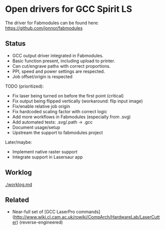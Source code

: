 
Open drivers for GCC Spirit LS
===============================

The driver for Fabmodules can be found here:
https://github.com/jonnor/fabmodules

Status
--------
- GCC output driver integrated in Fabmodules.
- Basic function present, including upload to printer.
- Can cut/engrave paths with correct proportions.
- PPI, speed and power settings are respected.
- Job offset/origin is respected

TODO (prioritized):

- Fix laser being turned on before the first point (critical)
- Fix output being flipped vertically (workaround: flip input image) 
- Fix/enable relative job origin
- Fix hardcoded scaling factor with correct logic
- Add more workflows in Fabmodules (especially from .svg)
- Add automated tests: .svg/.path -> .gcc
- Document usage/setup
- Upstream the support to fabmodules project

Later/maybe:

- Implement native raster support
- Integrate support in Lasersaur app


Worklog
--------
[./worklog.md](worklog.md)

Related
----------------

* Near-full set of [GCC LaserPro commands]
(http://www.wiki.cl.cam.ac.uk/rowiki/CompArch/HardwareLab/LaserCutter) (reverse-engineered)

